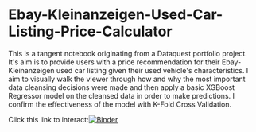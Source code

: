 # Ebay-Kleinanzeigen-Used-Car-Listing-Price-Calculator
This is a tangent notebook originating from a Dataquest portfolio project. It's aim is to provide users with a price recommendation for their Ebay-Kleinanzeigen used car listing given their used vehicle's characteristics. 
I aim to visually walk the viewer through how and why the most important data cleansing decisions were made and then apply a basic XGBoost Regressor model on the cleansed data in order to make predictions. I confirm the effectiveness of the model with K-Fold Cross Validation. 

Click this link to interact:[![Binder](https://mybinder.org/badge_logo.svg)](https://mybinder.org/v2/gh/bigarnold/Ebay-Kleinanzeigen-Used-Car-Listing-Price-Calculator/HEAD?labpath=Ebay-Kleinanzeigen%20Used%20Car%20Listings%20Analysis%20and%20Price%20Calculator.ipynb)

